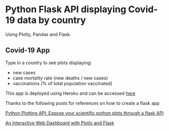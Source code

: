 # Python Flask API displaying Covid-19 data by country

Using Plotly, Pandas and Flask. 

## Covid-19 App

Type in a country to see plots displaying:
- new cases
- case mortality rate (new deaths / new cases)
- vaccinations (% of total population vaccinated)

This app is deployed using Heroku and can be accessed [here](https://covid-19-data-viz.herokuapp.com)

Thanks to the following posts for references on how to create a flask app

[Python Plotting API: Expose your scientific python plots through a flask API](https://towardsdatascience.com/python-plotting-api-expose-your-scientific-python-plots-through-a-flask-api-31ec7555c4a8)  

[An Interactive Web Dashboard with Plotly and Flask](https://towardsdatascience.com/an-interactive-web-dashboard-with-plotly-and-flask-c365cdec5e3f)

